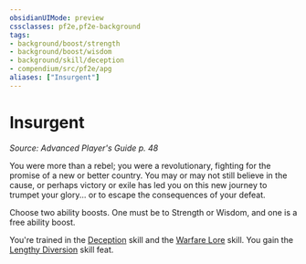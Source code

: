 ```yaml
---
obsidianUIMode: preview
cssclasses: pf2e,pf2e-background
tags:
- background/boost/strength
- background/boost/wisdom
- background/skill/deception
- compendium/src/pf2e/apg
aliases: ["Insurgent"]
---
```

# Insurgent
*Source: Advanced Player's Guide p. 48*  

You were more than a rebel; you were a revolutionary, fighting for the promise of a new or better country. You may or may not still believe in the cause, or perhaps victory or exile has led you on this new journey to trumpet your glory... or to escape the consequences of your defeat.

Choose two ability boosts. One must be to Strength or Wisdom, and one is a free ability boost.

You're trained in the [Deception](compendium/skills.md#Deception) skill and the [Warfare Lore](compendium/skills.md#Lore) skill. You gain the [Lengthy Diversion](compendium/feats/lengthy-diversion.md) skill feat.